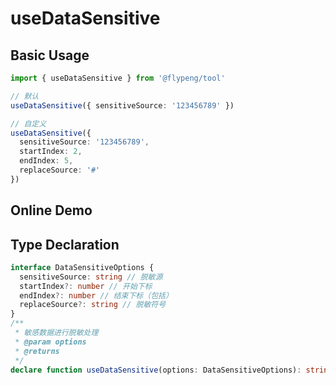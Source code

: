 # useDataSensitive

## Basic Usage

```ts
import { useDataSensitive } from '@flypeng/tool'

// 默认
useDataSensitive({ sensitiveSource: '123456789' })

// 自定义
useDataSensitive({
  sensitiveSource: '123456789',
  startIndex: 2,
  endIndex: 5,
  replaceSource: '#'
})
```

## Online Demo

<preview path="./index.vue" title="useDataSensitive" description="敏感数据进行脱敏处理"></preview>

## Type Declaration

```ts
interface DataSensitiveOptions {
  sensitiveSource: string // 脱敏源
  startIndex?: number // 开始下标
  endIndex?: number // 结束下标（包括）
  replaceSource?: string // 脱敏符号
}
/**
 * 敏感数据进行脱敏处理
 * @param options
 * @returns
 */
declare function useDataSensitive(options: DataSensitiveOptions): string | undefined
```
